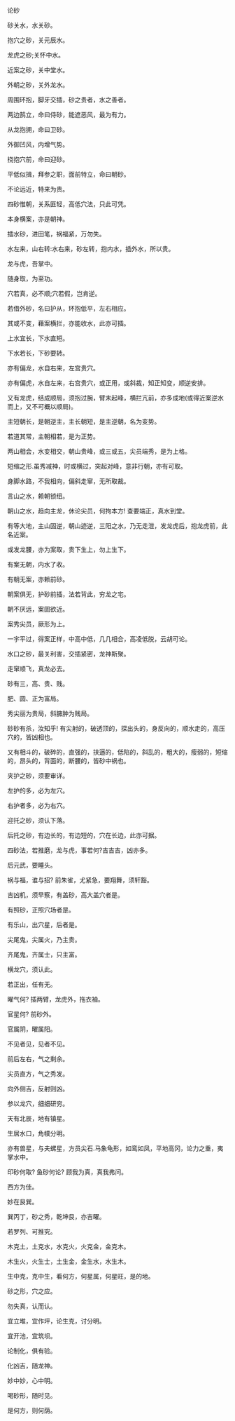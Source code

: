 论砂

砂关水，水关砂。

抱穴之砂，关元辰水。

龙虎之砂;关怀中水。

近案之砂，关中堂水。

外朝之砂，关外龙水。

周围环抱，脚牙交插，砂之贵者，水之善者。

两边鹄立，命曰侍砂，能遮恶风，最为有力。

从龙抱拥，命曰卫砂。

外御凹风，内增气势。

挠抱穴前，命曰迎砂。

平低似揖，拜参之职，面前特立，命曰朝砂。

不论远近，特来为贵。

四砂惟朝，关系匪轻，高低穴法，只此可凭。

本身横案，亦是朝神。

插水砂，进田笔，祸福紧，万勿失。

水左来，山右转:水右来，砂左转，抱内水，插外水，所以贵。

龙与虎，吾掌中。

随身取，为至功。

穴若真，必不顺;穴若假，岂肯逆。

若借外砂，名曰护从，环抱低平，左右相应。

其或不变，藉案横拦，亦能收水，此亦可插。

上水宜长，下水直短。

下水若长，下砂要转。

亦有偏龙，水自右来，左宫贵穴。

亦有偏虎，水自左来，右宫贵穴，或正用，或斜裁，知正知变，顺逆安排。

又有龙虎，结成顺局，须抱过腕，臂末起峰，横拦亢前，亦多成地(或得近案逆水而上，又不可概以顺局)。

主短朝长，是朝逆主，主长朝短，是主逆朝，名为变势。

若道其常，主朝相若，是为正势。

两山相会，水变相交，朝山贵峰，或三或五，尖员端秀，是为上格。

短缩之形.虽秀减神，时或横过，突起对峰，意非行朝，亦有可取。

身脚水路，不我相向，偏斜走窜，无所取裁。

言山之水，赖朝锁纽。

朝山之水，趋向主龙，休论尖员，何拘本方! 查要端正，真水到堂。

有等大地，主山固逆，朝山迹逆，三阳之水，乃无走泄，发龙虎后，抱龙虎前，此名近案。

或发龙腰，亦为案取，贵下生上，勿上生下。

有案无朝，内水了收。

有朝无案，亦赖前砂。

朝案俱无，护砂前插，法若背此，穷龙之宅。

朝不厌远，案固欲近。

案秀尖员，厥形为上。

一宇平过，得案正样，中高中低，几几相合，高凌低脱，云胡可论。

水口之砂，最关利害，交插紧密，龙神斯聚。

走窜顺飞，真龙必去。

砂有三，高、贵、贱。

肥、圆、正为富局。

秀尖丽为贵局，斜臃肿为贱局。

砂砂有杀，汝知乎! 有尖射的，破透顶的，探出头的，身反向的，顺水走的，高压穴的，皆凶相也。

又有相斗的，破碎的，直强的，挟逼的，低陷的，斜乱的，粗大的，瘦弱的，短缩的，昂头的，背面的，断腰的，皆砂中祸也。

夹护之砂，须要审详。

左护的多，必为左穴。

右护者多，必为右穴。

迎托之砂，须认下落。

后托之砂，有边长的，有边短的，穴在长边，此亦可据。

四砂法，若推磨，龙与虎，事若何?吉吉吉，凶亦多。

后元武，要睡头。

祸与福，谁与招? 前朱雀，尤紧急，要翔舞，须轩豁。

吉凶机，须早察，有盖砂，高大盖穴者是。

有照砂，正照穴场者是。

有乐山，出穴星，后者是。

尖尾鬼，尖属火，乃主贵。

齐尾鬼，齐属士，只主富。

横龙穴，须认此。

若正出，任有无。

曜气何? 插两臂，龙虎外，拖衣袖。

官星何? 前砂外。

官属阴，曜属阳。

不见者见，见者不见。

前后左右，气之剩余。

尖员直方，气之秀发。

向外侧吉，反射则凶。

参以龙穴，细细研穷。

天有北辰，地有镇星。

生居水口，角幞分明。

亦有兽星，与夫螺星，方员尖石.马象龟形，如鸾如凤，平地高冈，论力之重，夷掌水中。

印砂何取? 鱼砂何论? 顾我为真，真我弗问。

西方为佳。

妙在艮巽。

巽丙丁，砂之秀，乾坤艮，亦吉曜。

若罗列、可推究。

木克土，土克水，水克火，火克金，金克木。

木生火，火生士，土生金，金生水，水生木。

生中克，克中生，看何方，何星属，何星旺，是的地。

砂之形，穴之应。

勿失真，认而认。

宜立堆，宜作坪，论生克，讨分明。

宜开池，宜筑坝。

论制化，俱有验。

化凶吉，随龙神。

妙中妙，心中明。

喝砂形，随时见。

是何方，则何荫。

